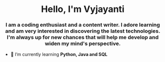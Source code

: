 <h1 align="center">Hello, I'm Vyjayanti</h1>
<h3 align="center">
I am a coding enthusiast and a content writer. I adore learning and am very interested in discovering the latest technologies. I'm always up for new chances that will help me develop and widen my mind's perspective.
</h3>

- 🌱 I’m currently learning **Python, Java and SQL**


